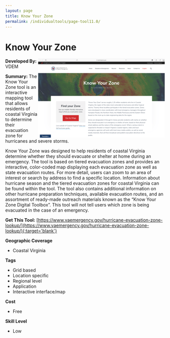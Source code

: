 ```yaml
---
layout: page
title: Know Your Zone
permalink: /individualtools/page-tool11.0/
---
```

# Know Your Zone

<img src="/images/scaled_250_400/TOOLID_11.0_ScreenCapture-1.png" style="max-height:250px;max-width:400;" align="right"/>

**Developed By:** VDEM

**Summary:** The Know Your Zone tool is an interactive mapping tool that allows residents of coastal Virginia to determine their evacuation zone for hurricanes and severe storms. 

Know Your Zone was designed to help residents of coastal Virginia determine whether they should evacuate or shelter at home during an emergency. The tool is based on tiered evacuation zones and provides an interactive, color-coded map displaying each evacuation zone as well as state evacuation routes. For more detail, users can zoom to an area of interest or search by address to find a specific location. Information about hurricane season and the tiered evacuation zones for coastal Virginia can be found within the tool. The tool also contains additional information on other hurricane preparation techniques, available evacuation routes, and an assortment of ready-made outreach materials known as the “Know Your Zone Digital Toolbox”. This tool will not tell users which zone is being evacuated in the case of an emergency. 

**Get This Tool:** [https://www.vaemergency.gov/hurricane-evacuation-zone-lookup/](https://www.vaemergency.gov/hurricane-evacuation-zone-lookup/){:target='blank'}

**Geographic Coverage**

* Coastal Virginia

**Tags**

*  Grid based
*  Location specific
*  Regional level
*  Application
*  Interactive interface/map

**Cost**

* Free

**Skill Level**

* Low
